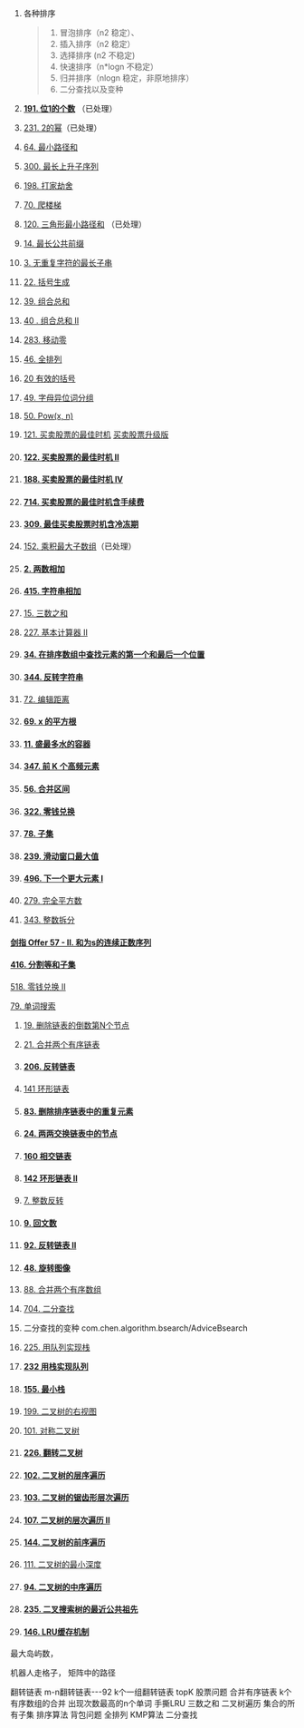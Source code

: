 1. 各种排序 

   > 1. 冒泡排序（n2 稳定）、
   > 2. 插入排序（n2  稳定）
   > 3. 选择排序  (n2 不稳定)
   > 4. 快速排序（n*logn 不稳定）
   > 5. 归并排序（nlogn 稳定，非原地排序）
   > 6. 二分查找以及变种

2. **[191. 位1的个数](https://leetcode-cn.com/problems/number-of-1-bits/)** （已处理）

3. [231. 2的幂](https://leetcode-cn.com/problems/power-of-two/)（已处理）

4. [64. 最小路径和](https://leetcode-cn.com/problems/minimum-path-sum/)

5. [300. 最长上升子序列](https://leetcode-cn.com/problems/longest-increasing-subsequence/) 

6. [198. 打家劫舍](https://leetcode-cn.com/problems/house-robber/)

7. [70. 爬楼梯](https://leetcode-cn.com/problems/climbing-stairs/)  

8. [120. 三角形最小路径和](https://leetcode-cn.com/problems/triangle/) （已处理）

9. [14. 最长公共前缀](https://leetcode-cn.com/problems/longest-common-prefix/)

10. [3. 无重复字符的最长子串](https://leetcode-cn.com/problems/longest-substring-without-repeating-characters/)

11. [22. 括号生成](https://leetcode-cn.com/problems/generate-parentheses/)

12. [39. 组合总和](https://leetcode-cn.com/problems/combination-sum/) 

13. [40 . 组合总和 II](https://leetcode-cn.com/problems/combination-sum-ii/)

14. [283. 移动零](https://leetcode-cn.com/problems/move-zeroes/)

15. [46. 全排列](https://leetcode-cn.com/problems/permutations/)

16. [20 有效的括号](https://leetcode-cn.com/problems/valid-parentheses/)

17. [49. 字母异位词分组](https://leetcode-cn.com/problems/group-anagrams/)

18. [50. Pow(x, n)](https://leetcode-cn.com/problems/powx-n/)

19. [121. 买卖股票的最佳时机](https://leetcode-cn.com/problems/best-time-to-buy-and-sell-stock/)  [买卖股票升级版](https://leetcode-cn.com/problems/best-time-to-buy-and-sell-stock/solution/yi-ge-fang-fa-tuan-mie-6-dao-gu-piao-wen-ti-by-l-3/)

20. #### [122. 买卖股票的最佳时机 II](https://leetcode-cn.com/problems/best-time-to-buy-and-sell-stock-ii/)

21. #### [188. 买卖股票的最佳时机 IV](https://leetcode-cn.com/problems/best-time-to-buy-and-sell-stock-iv/)

22. #### [714. 买卖股票的最佳时机含手续费](https://leetcode-cn.com/problems/best-time-to-buy-and-sell-stock-with-transaction-fee/)

23. #### [309. 最佳买卖股票时机含冷冻期](https://leetcode-cn.com/problems/best-time-to-buy-and-sell-stock-with-cooldown/)

24. [152. 乘积最大子数组](https://leetcode-cn.com/problems/maximum-product-subarray/)（已处理）

25. #### [2. 两数相加](https://leetcode-cn.com/problems/add-two-numbers/)

26. #### [415. 字符串相加](https://leetcode-cn.com/problems/add-strings/)

27. [15. 三数之和](https://leetcode-cn.com/problems/3sum/)

28. [227. 基本计算器 II](https://leetcode-cn.com/problems/basic-calculator-ii/)

29. #### [34. 在排序数组中查找元素的第一个和最后一个位置](https://leetcode-cn.com/problems/find-first-and-last-position-of-element-in-sorted-array/)

30. #### [344. 反转字符串](https://leetcode-cn.com/problems/reverse-string/)




1. [72. 编辑距离](https://leetcode-cn.com/problems/edit-distance/)

3. #### [69. x 的平方根](https://leetcode-cn.com/problems/sqrtx/)

4. #### [11. 盛最多水的容器](https://leetcode-cn.com/problems/container-with-most-water/)

5. #### [347. 前 K 个高频元素](https://leetcode-cn.com/problems/top-k-frequent-elements/)

6. #### [56. 合并区间](https://leetcode-cn.com/problems/merge-intervals/)

9. #### [322. 零钱兑换](https://leetcode-cn.com/problems/coin-change/)

7. #### [78. 子集](https://leetcode-cn.com/problems/subsets/)

8. #### [239. 滑动窗口最大值](https://leetcode-cn.com/problems/sliding-window-maximum/)

9. #### [496. 下一个更大元素 I](https://leetcode-cn.com/problems/next-greater-element-i/)

10. [279. 完全平方数](https://leetcode-cn.com/problems/perfect-squares/) 

11. [343. 整数拆分](https://leetcode-cn.com/problems/integer-break/) 



#### [剑指 Offer 57 - II. 和为s的连续正数序列](https://leetcode-cn.com/problems/he-wei-sde-lian-xu-zheng-shu-xu-lie-lcof/)

#### [416. 分割等和子集](https://leetcode-cn.com/problems/partition-equal-subset-sum/) 

[518. 零钱兑换 II](https://leetcode-cn.com/problems/coin-change-2/)

[79. 单词搜索](https://leetcode-cn.com/problems/word-search/) 









1.  [19. 删除链表的倒数第N个节点](https://leetcode-cn.com/problems/remove-nth-node-from-end-of-list/)

2. [21. 合并两个有序链表](https://leetcode-cn.com/problems/merge-two-sorted-lists/)

3.  #### [206. 反转链表](https://leetcode-cn.com/problems/reverse-linked-list/)

4. [141 环形链表](https://leetcode-cn.com/problems/linked-list-cycle/)

5. #### [83. 删除排序链表中的重复元素](https://leetcode-cn.com/problems/remove-duplicates-from-sorted-list/)

6. #### [24. 两两交换链表中的节点](https://leetcode-cn.com/problems/swap-nodes-in-pairs/)

7. ####  [160 相交链表](https://leetcode-cn.com/problems/intersection-of-two-linked-lists/)

8. #### [142 环形链表 II](https://leetcode-cn.com/problems/linked-list-cycle-ii/) 

9. [7. 整数反转](https://leetcode-cn.com/problems/reverse-integer/)

10. #### [9. 回文数](https://leetcode-cn.com/problems/palindrome-number/)

11. #### [92. 反转链表 II](https://leetcode-cn.com/problems/reverse-linked-list-ii/)

12. #### [48. 旋转图像](https://leetcode-cn.com/problems/rotate-image/)

13. [88. 合并两个有序数组](https://leetcode-cn.com/problems/merge-sorted-array/)

14. [704. 二分查找](https://leetcode-cn.com/problems/binary-search/)

15. 二分查找的变种  com.chen.algorithm.bsearch/AdviceBsearch

16. [225. 用队列实现栈](https://leetcode-cn.com/problems/implement-stack-using-queues/)

17. **[232 用栈实现队列](https://leetcode-cn.com/problems/implement-queue-using-stacks/)** 

18. #### [155. 最小栈](https://leetcode-cn.com/problems/min-stack/)

19. [199. 二叉树的右视图](https://leetcode-cn.com/problems/binary-tree-right-side-view/)

20. [101. 对称二叉树](https://leetcode-cn.com/problems/symmetric-tree/)

21. #### [226. 翻转二叉树](https://leetcode-cn.com/problems/invert-binary-tree/)

22. #### [102. 二叉树的层序遍历](https://leetcode-cn.com/problems/binary-tree-level-order-traversal/)

23. #### [103. 二叉树的锯齿形层次遍历](https://leetcode-cn.com/problems/binary-tree-zigzag-level-order-traversal/)

24. #### [107. 二叉树的层次遍历 II](https://leetcode-cn.com/problems/binary-tree-level-order-traversal-ii/)

25. #### [144. 二叉树的前序遍历](https://leetcode-cn.com/problems/binary-tree-preorder-traversal/)

26. [111. 二叉树的最小深度](https://leetcode-cn.com/problems/minimum-depth-of-binary-tree/)

27. #### [94. 二叉树的中序遍历](https://leetcode-cn.com/problems/binary-tree-inorder-traversal/)

28. #### [235. 二叉搜索树的最近公共祖先](https://leetcode-cn.com/problems/lowest-common-ancestor-of-a-binary-search-tree/)

29. #### [146. LRU缓存机制](https://leetcode-cn.com/problems/lru-cache/)





最大岛屿数，

机器人走格子，
矩阵中的路径

翻转链表
m-n翻转链表---92
k个一组翻转链表
topK
股票问题
合并有序链表
k个有序数组的合并
出现次数最高的n个单词
手撕LRU
三数之和
二叉树遍历
集合的所有子集
排序算法
背包问题
全排列
KMP算法
二分查找